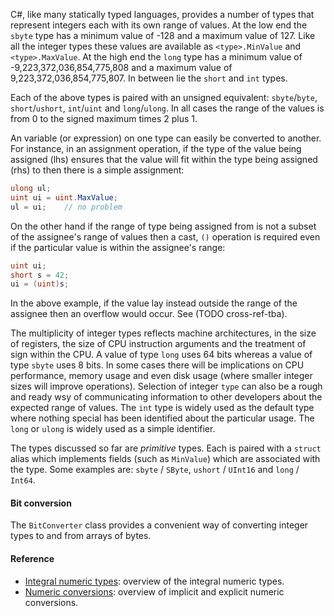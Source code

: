 C#, like many statically typed languages, provides a number of types that represent integers each with its own range of values. At the low end the `sbyte` type has a minimum value of -128 and a maximum value of 127. Like all the integer types these values are available as `<type>.MinValue` and `<type>.MaxValue`. At the high end the `long` type has a minimum value of -9,223,372,036,854,775,808 and a maximum value of 9,223,372,036,854,775,807.  In between lie the `short` and `int` types.

Each of the above types is paired with an unsigned equivalent: `sbyte`/`byte`, `short`/`ushort`, `int`/`uint` and `long`/`ulong`.  In all cases the range of the values is from 0 to the signed maximum times 2 plus 1.

An variable (or expression) on one type can easily be converted to another.  For instance, in an assignment operation, if the type of the value being assigned (lhs) ensures that the value will fit within the type being assigned (rhs) to then there is a simple assignment:

```csharp
ulong ul;
uint ui = uint.MaxValue;
ul = ui;    // no problem
```

On the other hand if the range of type being assigned from is not a subset of the assignee's range of values then a cast, `()` operation is required even if the particular value is within the assignee's range:

```csharp
uint ui;
short s = 42;
ui = (uint)s;
```

In the above example, if the value lay instead outside the range of the assignee then an overflow would occur.  See (TODO cross-ref-tba).

The multiplicity of integer types reflects machine architectures, in the size of registers, the size of CPU instruction arguments and the treatment of sign within the CPU.  A value of type `long` uses 64 bits whereas a value of type `sbyte` uses 8 bits.  In some cases there will be implications on CPU performance, memory usage and even disk usage (where smaller integer sizes will improve operations).  Selection of integer `type` can also be a rough and ready wsy of communicating information to other developers about the expected range of values.  The `int` type is widely used as the default type where nothing special has been identified about the particular usage.  The `long` or `ulong` is widely used as a simple identifier.

The types discussed so far are _primitive_ types.  Each is paired with a `struct` alias which implements fields (such as `MinValue`) which are associated with the type.  Some examples are: `sbyte` / `SByte`, `ushort` / `UInt16` and `long` / `Int64`.

#### Bit conversion

The `BitConverter` class provides a convenient way of converting integer types to and from arrays of bytes.




#### Reference

- [Integral numeric types][integral-numeric-types]: overview of the integral numeric types.
- [Numeric conversions][numeric-conversions]: overview of implicit and explicit numeric conversions.

[integral-numeric-types]: https://docs.microsoft.com/en-us/dotnet/csharp/language-reference/builtin-types/integral-numeric-types
[numeric-conversions]: https://docs.microsoft.com/en-us/dotnet/csharp/language-reference/builtin-types/numeric-conversions
